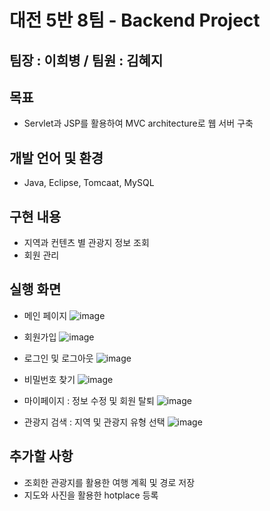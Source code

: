 # 대전 5반 8팀 - Backend Project
## 팀장 : 이희병 / 팀원 : 김혜지

## 목표
- Servlet과 JSP를 활용하여 MVC architecture로 웹 서버 구축

## 개발 언어 및 환경
- Java, Eclipse, Tomcaat, MySQL

## 구현 내용
- 지역과 컨텐츠 별 관광지 정보 조회
- 회원 관리

## 실행 화면
- 메인 페이지
![image](https://github.com/22-bottle/ssafy_backend_pjt/assets/101461544/64afe847-a2e6-4efb-96b4-3b3f4edf81b4)

- 회원가입
![image](https://github.com/22-bottle/ssafy_backend_pjt/assets/101461544/d5391794-0e23-4d4f-80ad-9bfd45a485e1)

- 로그인 및 로그아웃
![image](https://github.com/22-bottle/ssafy_backend_pjt/assets/101461544/048cd387-4752-42e0-a7b4-9b2f7683370e)

- 비밀번호 찾기
![image](https://github.com/22-bottle/ssafy_backend_pjt/assets/101461544/8df03be0-bb14-4e76-8026-d5901a5dff6c)

- 마이페이지 : 정보 수정 및 회원 탈퇴
![image](https://github.com/22-bottle/ssafy_backend_pjt/assets/101461544/4a700297-f0ff-4d5c-a4c9-9b2a3b11ed75)

- 관광지 검색 : 지역 및 관광지 유형 선택
![image](https://github.com/22-bottle/ssafy_backend_pjt/assets/73926423/42d096d9-6b6a-426e-8fe9-5d85cc495222)

## 추가할 사항
- 조회한 관광지를 활용한 여행 계획 및 경로 저장
- 지도와 사진을 활용한 hotplace 등록
